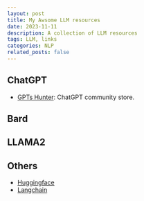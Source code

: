 ```yaml
---
layout: post
title: My Awsome LLM resources
date: 2023-11-11
description: A collection of LLM resources
tags: LLM, links
categories: NLP
related_posts: false
---
```


## ChatGPT
* [GPTs Hunter](https://www.gptshunter.com/): ChatGPT community store.

## Bard

## LLAMA2

## Others
* [Huggingface](https://huggingface.co/)
* [Langchain](https://python.langchain.com/)
